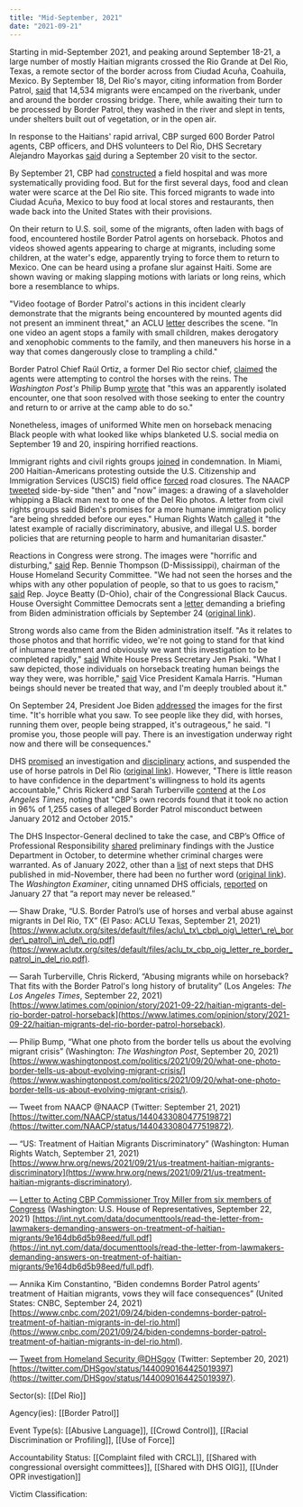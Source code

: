 ```yaml
---
title: "Mid-September, 2021"
date: "2021-09-21"
---
```


Starting in mid-September 2021, and peaking around September 18-21, a large number of mostly Haitian migrants crossed the Rio Grande at Del Rio, Texas, a remote sector of the border across from Ciudad Acuña, Coahuila, Mexico. By September 18, Del Rio's mayor, citing information from Border Patrol, [said](https://www.theguardian.com/us-news/2021/sep/19/haitian-migrants-del-rio-texas-border) that 14,534 migrants were encamped on the riverbank, under and around the border crossing bridge. There, while awaiting their turn to be processed by Border Patrol, they washed in the river and slept in tents, under shelters built out of vegetation, or in the open air.

In response to the Haitians' rapid arrival, CBP surged 600 Border Patrol agents, CBP officers, and DHS volunteers to Del Rio, DHS Secretary Alejandro Mayorkas [said](https://www.cnn.com/2021/09/22/politics/border-patrol-resources-del-rio-june/index.html) during a September 20 visit to the sector.

By September 21, CBP had [constructed](https://www.cnn.com/2021/09/22/politics/border-patrol-resources-del-rio-june/index.html) a field hospital and was more systematically providing food. But for the first several days, food and clean water were scarce at the Del Rio site. This forced migrants to wade into Ciudad Acuña, Mexico to buy food at local stores and restaurants, then wade back into the United States with their provisions.

On their return to U.S. soil, some of the migrants, often laden with bags of food, encountered hostile Border Patrol agents on horseback. Photos and videos showed agents appearing to charge at migrants, including some children, at the water's edge, apparently trying to force them to return to Mexico. One can be heard using a profane slur against Haiti. Some are shown waving or making slapping motions with lariats or long reins, which bore a resemblance to whips.

"Video footage of Border Patrol's actions in this incident clearly demonstrate that the migrants being encountered by mounted agents did not present an imminent threat," an ACLU [letter](https://www.aclutx.org/sites/default/files/aclu_tx_cbp_oig_letter_re_border_patrol_in_del_rio.pdf) describes the scene. "In one video an agent stops a family with small children, makes derogatory and xenophobic comments to the family, and then maneuvers his horse in a way that comes dangerously close to trampling a child."

Border Patrol Chief Raúl Ortiz, a former Del Rio sector chief, [claimed](https://www.latimes.com/opinion/story/2021-09-22/haitian-migrants-del-rio-border-patrol-horseback) the agents were attempting to control the horses with the reins. The _Washington Post's_ Philip Bump [wrote](https://www.washingtonpost.com/politics/2021/09/20/what-one-photo-border-tells-us-about-evolving-migrant-crisis/) that "this was an apparently isolated encounter, one that soon resolved with those seeking to enter the country and return to or arrive at the camp able to do so."

Nonetheless, images of uniformed White men on horseback menacing Black people with what looked like whips blanketed U.S. social media on September 19 and 20, inspiring horrified reactions.

Immigrant rights and civil rights groups [joined](https://www.washingtonpost.com/politics/2021/09/23/biden-confronts-trio-setbacks-with-black-immigrant-groups/) in condemnation. In Miami, 200 Haitian-Americans protesting outside the U.S. Citizenship and Immigration Services (USCIS) field office [forced](https://www.washingtonpost.com/national/haitian-migrants-racism/2021/09/22/e400793e-1be1-11ec-bcb8-0cb135811007_story.html) road closures. The NAACP [tweeted](https://twitter.com/NAACP/status/1440433080477519872) side-by-side "then" and "now" images: a drawing of a slaveholder whipping a Black man next to one of the Del Rio photos. A letter from civil rights groups said Biden's promises for a more humane immigration policy "are being shredded before our eyes." Human Rights Watch [called](https://www.hrw.org/news/2021/09/21/us-treatment-haitian-migrants-discriminatory) it "the latest example of racially discriminatory, abusive, and illegal U.S. border policies that are returning people to harm and humanitarian disaster."

Reactions in Congress were strong. The images were "horrific and disturbing," [said](https://theintercept.com/2021/09/21/biden-haiti-texas-del-rio-asylum/) Rep. Bennie Thompson (D-Mississippi), chairman of the House Homeland Security Committee. "We had not seen the horses and the whips with any other population of people, so that to us goes to racism," [said](https://www.nytimes.com/2021/09/22/us/politics/house-democrats-haitian-migrants.html) Rep. Joyce Beatty (D-Ohio), chair of the Congressional Black Caucus. House Oversight Committee Democrats sent a [letter](/files/2021-09-22_house.pdf) demanding a briefing from Biden administration officials by September 24 ([original link](https://int.nyt.com/data/documenttools/read-the-letter-from-lawmakers-demanding-answers-on-treatment-of-haitian-migrants/9e164db6d5b98eed/full.pdf)).

Strong words also came from the Biden administration itself. "As it relates to those photos and that horrific video, we're not going to stand for that kind of inhumane treatment and obviously we want this investigation to be completed rapidly," [said](https://www.nytimes.com/2021/09/22/us/politics/house-democrats-haitian-migrants.html) White House Press Secretary Jen Psaki. "What I saw depicted, those individuals on horseback treating human beings the way they were, was horrible," [said](https://www.theguardian.com/world/2021/sep/21/haitian-migrants-texas-del-rio-bridge-expelled-us-mexico) Vice President Kamala Harris. "Human beings should never be treated that way, and I'm deeply troubled about it."

On September 24, President Joe Biden [addressed](https://www.cnbc.com/2021/09/24/biden-condemns-border-patrol-treatment-of-haitian-migrants-in-del-rio.html) the images for the first time. "It's horrible what you saw. To see people like they did, with horses, running them over, people being strapped, it's outrageous," he said. "I promise you, those people will pay. There is an investigation underway right now and there will be consequences."

DHS [promised](https://twitter.com/SecMayorkas/status/1440392456223092737) an investigation and [disciplinary](/files/2021-09-20_dhs_twt.pdf) actions, and suspended the use of horse patrols in Del Rio ([original link](https://twitter.com/DHSgov/status/1440090164425019397)). However, "There is little reason to have confidence in the department's willingness to hold its agents accountable," Chris Rickerd and Sarah Turberville [contend](https://www.latimes.com/opinion/story/2021-09-22/haitian-migrants-del-rio-border-patrol-horseback) at the _Los Angeles Times_, noting that "CBP's own records found that it took no action in 96% of 1,255 cases of alleged Border Patrol misconduct between January 2012 and October 2015."

The DHS Inspector-General declined to take the case, and CBP’s Office of Professional Responsibility [shared](https://abcnews.go.com/Politics/border-agents-controversial-photos-horseback-questioned-source/story?id=80801383) preliminary findings with the Justice Department in October, to determine whether criminal charges were warranted. As of January 2022, other than a [list](/files/2021-11-16_dhs.pdf) of next steps that DHS published in mid-November, there had been no further word ([original link](https://www.dhs.gov/news/2021/11/16/dhs-update-regarding-investigation-horse-patrol-activity-del-rio-texas-september-19)). The _Washington Examiner_, citing unnamed DHS officials, [reported](https://www.washingtonexaminer.com/policy/report-on-texas-horse-patrol-incident-may-never-materialize) on January 27 that “a report may never be released.”

— Shaw Drake, “U.S. Border Patrol’s use of horses and verbal abuse against migrants in Del Rio, TX” (El Paso: ACLU Texas, September 21, 2021) [https://www.aclutx.org/sites/default/files/aclu\_tx\_cbp\_oig\_letter\_re\_border\_patrol\_in\_del\_rio.pdf](https://www.aclutx.org/sites/default/files/aclu_tx_cbp_oig_letter_re_border_patrol_in_del_rio.pdf).

— Sarah Turberville, Chris Rickerd, “Abusing migrants while on horseback? That fits with the Border Patrol's long history of brutality” (Los Angeles: _The Los Angeles Times_, September 22, 2021) [https://www.latimes.com/opinion/story/2021-09-22/haitian-migrants-del-rio-border-patrol-horseback](https://www.latimes.com/opinion/story/2021-09-22/haitian-migrants-del-rio-border-patrol-horseback).

— Philip Bump, “What one photo from the border tells us about the evolving migrant crisis” (Washington: _The Washington Post_, September 20, 2021) [https://www.washingtonpost.com/politics/2021/09/20/what-one-photo-border-tells-us-about-evolving-migrant-crisis/](https://www.washingtonpost.com/politics/2021/09/20/what-one-photo-border-tells-us-about-evolving-migrant-crisis/).

— Tweet from NAACP @NAACP (Twitter: September 21, 2021) [https://twitter.com/NAACP/status/1440433080477519872](https://twitter.com/NAACP/status/1440433080477519872).

— “US: Treatment of Haitian Migrants Discriminatory” (Washington: Human Rights Watch, September 21, 2021) [https://www.hrw.org/news/2021/09/21/us-treatment-haitian-migrants-discriminatory](https://www.hrw.org/news/2021/09/21/us-treatment-haitian-migrants-discriminatory).

— [Letter to Acting CBP Commissioner Troy Miller from six members of Congress](/files/2021-09-22_house.pdf) (Washington: U.S. House of Representatives, September 22, 2021) [https://int.nyt.com/data/documenttools/read-the-letter-from-lawmakers-demanding-answers-on-treatment-of-haitian-migrants/9e164db6d5b98eed/full.pdf](https://int.nyt.com/data/documenttools/read-the-letter-from-lawmakers-demanding-answers-on-treatment-of-haitian-migrants/9e164db6d5b98eed/full.pdf).

— Annika Kim Constantino, “Biden condemns Border Patrol agents’ treatment of Haitian migrants, vows they will face consequences” (United States: CNBC, September 24, 2021) [https://www.cnbc.com/2021/09/24/biden-condemns-border-patrol-treatment-of-haitian-migrants-in-del-rio.html](https://www.cnbc.com/2021/09/24/biden-condemns-border-patrol-treatment-of-haitian-migrants-in-del-rio.html).

— [Tweet from Homeland Security @DHSgov](/files/2021-09-20_dhs_twt.pdf) (Twitter: September 20, 2021) [https://twitter.com/DHSgov/status/1440090164425019397](https://twitter.com/DHSgov/status/1440090164425019397).

Sector(s): [[Del Rio]]

Agency(ies): [[Border Patrol]]

Event Type(s): [[Abusive Language]],  [[Crowd Control]],  [[Racial Discrimination or Profiling]],  [[Use of Force]]

Accountability Status: [[Complaint filed with CRCL]],  [[Shared with congressional oversight committees]],  [[Shared with DHS OIG]],  [[Under OPR investigation]]

Victim Classification: 